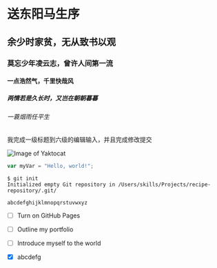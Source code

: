 # 送东阳马生序
## 余少时家贫，无从致书以观
### 莫忘少年凌云志，曾许人间第一流
#### 一点浩然气，千里快哉风
##### 两情若是久长时，又岂在朝朝暮暮
###### 一蓑烟雨任平生





我完成一级标题到六级的编辑输入，并且完成修改提交

![Image of Yaktocat](https://octodex.github.com/images/yaktocat.png)


``` javascript
var myVar = "Hello, world!";
```
```
$ git init
Initialized empty Git repository in /Users/skills/Projects/recipe-repository/.git/
```
```
abcdefghijklmnopqrstuvwxyz
```

- [ ] Turn on GitHub Pages
- [ ] Outline my portfolio
- [ ] Introduce myself to the world
- [X] abcdefg
      
